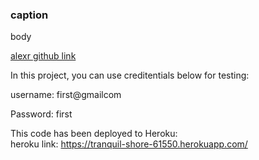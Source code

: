 ### caption

body

[alexr github link](https://github.com/alexr007)

In this project, you can use creditentials below for testing: 

username: first@gmailcom 

Password: first          

This code has been deployed to Heroku:   
heroku link: https://tranquil-shore-61550.herokuapp.com/     
